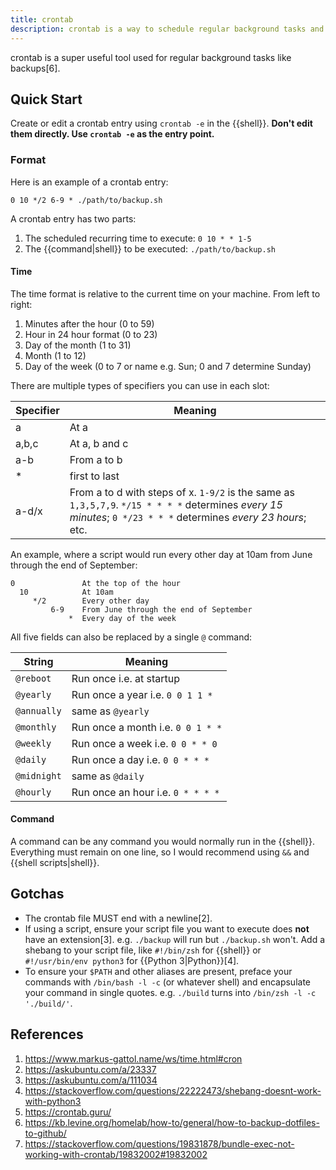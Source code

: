 ```yaml
---
title: crontab
description: crontab is a way to schedule regular background tasks and shell commands.
---
```


crontab is a super useful tool used for regular background tasks like backups[6].

## Quick Start

Create or edit a crontab entry using `crontab -e` in the {{shell}}. **Don't edit them directly. Use `crontab -e` as the entry point.**

### Format

Here is an example of a crontab entry:

```cron
0 10 */2 6-9 * ./path/to/backup.sh
```

A crontab entry has two parts:

1. The scheduled recurring time to execute: `0 10 * * 1-5`
2. The {{command|shell}} to be executed: `./path/to/backup.sh`

#### Time

The time format is relative to the current time on your machine. From left to right:

1. Minutes after the hour (0 to 59)
2. Hour in 24 hour format (0 to 23)
3. Day of the month (1 to 31)
4. Month (1 to 12)
5. Day of the week (0 to 7 or name e.g. Sun; 0 and 7 determine Sunday)

There are multiple types of specifiers you can use in each slot:

| Specifier | Meaning                                                      |
| --------- | ------------------------------------------------------------ |
| a         | At a                                                         |
| a,b,c     | At a, b and c                                                |
| a-b       | From a to b                                                  |
| *         | first to last                                                |
| a-d/x     | From a to d with steps of x. `1-9/2` is the same as `1,3,5,7,9`. `*/15 * * * *` determines *every 15 minutes*; `0 */23 * * *` determines *every 23 hours*; etc. |

An example, where a script would run every other day at 10am from June through the end of September:

```
0               At the top of the hour
  10            At 10am
     */2        Every other day
         6-9    From June through the end of September
             *  Every day of the week
```

All five fields can also be replaced by a single `@` command:

| String      | Meaning                           |
| ----------- | --------------------------------- |
| `@reboot`   | Run once i.e. at startup          |
| `@yearly`   | Run once a year i.e. `0 0 1 1 *`  |
| `@annually` | same as `@yearly`                 |
| `@monthly`  | Run once a month i.e. `0 0 1 * *` |
| `@weekly`   | Run once a week i.e. `0 0 * * 0`  |
| `@daily`    | Run once a day i.e. `0 0 * * *`   |
| `@midnight` | same as `@daily`                  |
| `@hourly`   | Run once an hour i.e. `0 * * * *` |

#### Command

A command can be any command you would normally run in the {{shell}}. Everything must remain on one line, so I would recommend using `&&` and {{shell scripts|shell}}.

## Gotchas

- The crontab file MUST end with a newline[2].
- If using a script, ensure your script file you want to execute does **not** have an extension[3]. e.g. `./backup` will run but `./backup.sh` won't. Add a shebang to your script file, like `#!/bin/zsh` for {{shell}} or `#!/usr/bin/env python3` for {{Python 3|Python}}[4].
- To ensure your `$PATH` and other aliases are present, preface your commands with `/bin/bash -l -c` (or whatever shell) and encapsulate your command in single quotes. e.g. `./build` turns into `/bin/zsh -l -c './build/'`.

## References

1. https://www.markus-gattol.name/ws/time.html#cron
1. https://askubuntu.com/a/23337
1. https://askubuntu.com/a/111034
1. https://stackoverflow.com/questions/22222473/shebang-doesnt-work-with-python3
1. https://crontab.guru/
1. https://kb.levine.org/homelab/how-to/general/how-to-backup-dotfiles-to-github/
1. https://stackoverflow.com/questions/19831878/bundle-exec-not-working-with-crontab/19832002#19832002